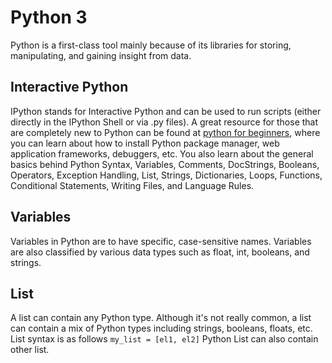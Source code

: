 # Python 3 
Python is a first-class tool mainly because of its libraries for storing, manipulating, and gaining insight from data. 

## Interactive Python
IPython stands for Interactive Python and can be used to run scripts (either directly in the IPython Shell or via .py files). A great resource for those that are completely new to Python can be found at [python for beginners](http://www.pythonforbeginners.com/basics/), where you can learn about how to install Python package manager, web application frameworks, debuggers, etc. You also learn about the general basics behind Python Syntax, Variables, Comments, DocStrings, Booleans, Operators, Exception Handling, List, Strings, Dictionaries, Loops, Functions, Conditional Statements, Writing Files, and Language Rules. 

## Variables
Variables in Python are to have specific, case-sensitive names. Variables are also classified by various data types such as float, int, booleans, and strings. 

## List
A list can contain any Python type. Although it's not really common, a list can contain a mix of Python types including strings, booleans, floats, etc. List syntax is as follows `my_list = [el1, el2]` Python List can also contain other list.  

